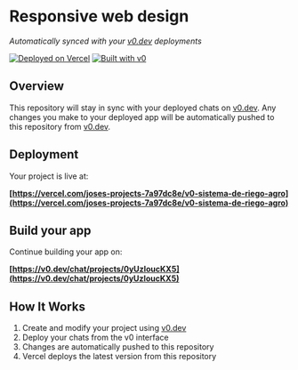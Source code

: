 # Responsive web design

*Automatically synced with your [v0.dev](https://v0.dev) deployments*

[![Deployed on Vercel](https://img.shields.io/badge/Deployed%20on-Vercel-black?style=for-the-badge&logo=vercel)](https://vercel.com/joses-projects-7a97dc8e/v0-sistema-de-riego-agro)
[![Built with v0](https://img.shields.io/badge/Built%20with-v0.dev-black?style=for-the-badge)](https://v0.dev/chat/projects/0yUzIoucKX5)

## Overview

This repository will stay in sync with your deployed chats on [v0.dev](https://v0.dev).
Any changes you make to your deployed app will be automatically pushed to this repository from [v0.dev](https://v0.dev).

## Deployment

Your project is live at:

**[https://vercel.com/joses-projects-7a97dc8e/v0-sistema-de-riego-agro](https://vercel.com/joses-projects-7a97dc8e/v0-sistema-de-riego-agro)**

## Build your app

Continue building your app on:

**[https://v0.dev/chat/projects/0yUzIoucKX5](https://v0.dev/chat/projects/0yUzIoucKX5)**

## How It Works

1. Create and modify your project using [v0.dev](https://v0.dev)
2. Deploy your chats from the v0 interface
3. Changes are automatically pushed to this repository
4. Vercel deploys the latest version from this repository
